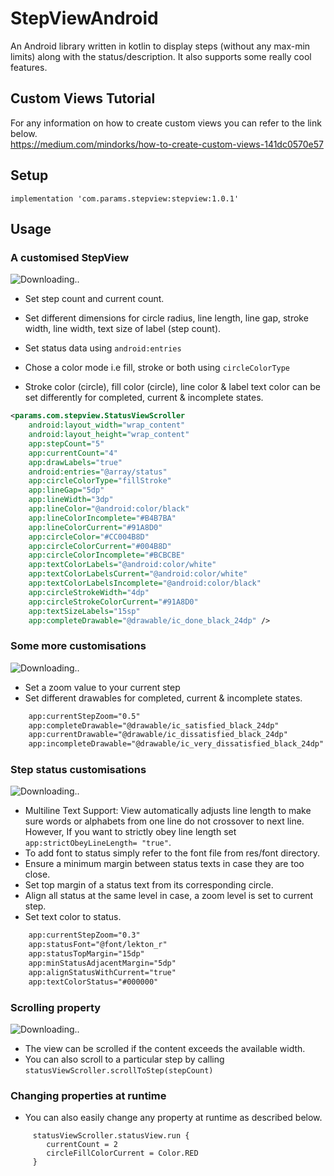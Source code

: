 # StepViewAndroid
An Android library written in kotlin to display steps (without any max-min limits) along with the status/description. It also supports some really cool features.

## Custom Views Tutorial
For any information on how to create custom views you can refer to the link below.<br />
https://medium.com/mindorks/how-to-create-custom-views-141dc0570e57

## Setup

```
implementation 'com.params.stepview:stepview:1.0.1'
```

## Usage

### A customised StepView

![Downloading..](https://github.com/params-ing/StepViewAndroid/blob/dev/screenshots/colors_stepview.png)

* Set step count and current count.

* Set different dimensions for circle radius, line length, line gap, stroke width, line width, text size of label (step count).

* Set status data using ```android:entries```

* Chose a color mode i.e  fill, stroke or both using ```circleColorType```

* Stroke color (circle), fill color (circle), line color & label text color can be set differently for completed, current & incomplete states.

```XML
<params.com.stepview.StatusViewScroller
    android:layout_width="wrap_content"
    android:layout_height="wrap_content"
    app:stepCount="5"
    app:currentCount="4"
    app:drawLabels="true"
    android:entries="@array/status"
    app:circleColorType="fillStroke"
    app:lineGap="5dp"
    app:lineWidth="3dp"
    app:lineColor="@android:color/black"
    app:lineColorIncomplete="#B4B7BA"
    app:lineColorCurrent="#91A8D0"
    app:circleColor="#CC004B8D"
    app:circleColorCurrent="#004B8D"
    app:circleColorIncomplete="#BCBCBE"
    app:textColorLabels="@android:color/white"
    app:textColorLabelsCurrent="@android:color/white"
    app:textColorLabelsIncomplete="@android:color/black"
    app:circleStrokeWidth="4dp"
    app:circleStrokeColorCurrent="#91A8D0"
    app:textSizeLabels="15sp"
    app:completeDrawable="@drawable/ic_done_black_24dp" />
```

### Some more customisations

![Downloading..](https://github.com/params-ing/StepViewAndroid/blob/dev/screenshots/drawable_zoom_stepview.png)

* Set a zoom value to your current step
* Set different drawables for completed, current & incomplete states.

```XML
    app:currentStepZoom="0.5"
    app:completeDrawable="@drawable/ic_satisfied_black_24dp"
    app:currentDrawable="@drawable/ic_dissatisfied_black_24dp"
    app:incompleteDrawable="@drawable/ic_very_dissatisfied_black_24dp"
```

### Step status customisations

![Downloading..](https://github.com/params-ing/StepViewAndroid/blob/dev/screenshots/android_stepview.png)

* Multiline Text Support: View automatically adjusts line length to make sure words or alphabets from one line do not crossover to next line.
  However, If you want to strictly obey line length set ```app:strictObeyLineLength= "true"```.
* To add font to status simply refer to the font file from res/font directory.
* Ensure a minimum margin between status texts in case they are too close.
* Set top margin of a status text from its corresponding circle.
* Align all status at the same level in case, a zoom level is set to current step.
* Set text color to status.

```XML
    app:currentStepZoom="0.3"
    app:statusFont="@font/lekton_r"
    app:statusTopMargin="15dp"
    app:minStatusAdjacentMargin="5dp"
    app:alignStatusWithCurrent="true"
    app:textColorStatus="#000000"
```

### Scrolling property

![Downloading..](https://github.com/params-ing/StepViewAndroid/blob/dev/screenshots/fragment_scroll_stepview.gif)

* The view can be scrolled if the content exceeds the available width.
* You can also scroll to a particular step by calling ```statusViewScroller.scrollToStep(stepCount)```

### Changing properties at runtime

* You can also easily change any property at runtime as described below.
```
     statusViewScroller.statusView.run {
        currentCount = 2
        circleFillColorCurrent = Color.RED
     }
```
